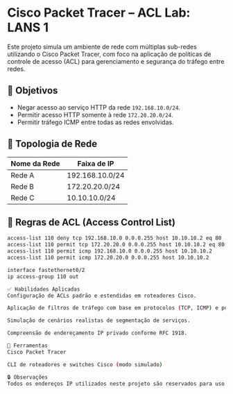 # Cisco Packet Tracer – ACL Lab: LANS 1

Este projeto simula um ambiente de rede com múltiplas sub-redes utilizando o Cisco Packet Tracer, com foco na aplicação de políticas de controle de acesso (ACL) para gerenciamento e segurança do tráfego entre redes.

## 🎯 Objetivos

- Negar acesso ao serviço HTTP da rede `192.168.10.0/24`.
- Permitir acesso HTTP somente à rede `172.20.20.0/24`.
- Permitir tráfego ICMP entre todas as redes envolvidas.

## 🧱 Topologia de Rede

| Nome da Rede | Faixa de IP         |
|--------------|---------------------|
| Rede A       | 192.168.10.0/24     |
| Rede B       | 172.20.20.0/24      |
| Rede C       | 10.10.10.0/24       |

## 🔐 Regras de ACL (Access Control List)

```bash
access-list 110 deny tcp 192.168.10.0 0.0.0.255 host 10.10.10.2 eq 80
access-list 110 permit tcp 172.20.20.0 0.0.0.255 host 10.10.10.2 eq 80
access-list 110 permit icmp 192.168.10.0 0.0.0.255 host 10.10.10.2
access-list 110 permit icmp 172.20.20.0 0.0.0.255 host 10.10.10.2

interface fastethernet0/2
ip access-group 110 out

✅ Habilidades Aplicadas
Configuração de ACLs padrão e estendidas em roteadores Cisco.

Aplicação de filtros de tráfego com base em protocolos (TCP, ICMP) e portas (HTTP).

Simulação de cenários realistas de segmentação de serviços.

Compreensão de endereçamento IP privado conforme RFC 1918.

🧪 Ferramentas
Cisco Packet Tracer

CLI de roteadores e switches Cisco (modo simulado)

🔒 Observações
Todos os endereços IP utilizados neste projeto são reservados para uso privado (RFC 1918) e utilizados exclusivamente em ambiente de simulação, sem qualquer relação com redes reais.

